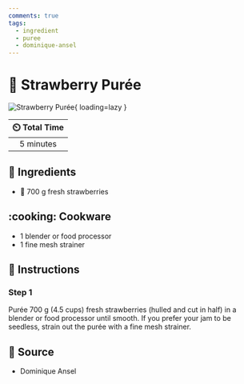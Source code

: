 ```yaml
---
comments: true
tags:
  - ingredient
  - puree
  - dominique-ansel
---
```

# :strawberry: Strawberry Purée

![Strawberry Purée](../assets/images/strawberry-purée.jpg){ loading=lazy }

| :timer_clock: Total Time |
|:-----------------------: |
| 5 minutes |

## :salt: Ingredients

- :strawberry: 700 g fresh strawberries

## :cooking: Cookware

- 1 blender or food processor
- 1 fine mesh strainer

## :pencil: Instructions

### Step 1

Purée 700 g (4.5 cups) fresh strawberries (hulled and cut in half) in a blender or food processor until smooth. If you
prefer your jam to be seedless, strain out the purée with a fine mesh strainer.

## :link: Source

- Dominique Ansel
